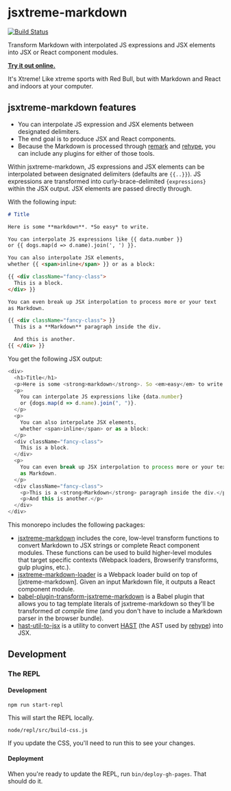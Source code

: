 # jsxtreme-markdown

[![Build Status](https://travis-ci.org/mapbox/jsxtreme-markdown.svg?branch=master)](https://travis-ci.org/mapbox/jsxtreme-markdown)

Transform Markdown with interpolated JS expressions and JSX elements into JSX or React component modules.

**[Try it out online.](https://mapbox.github.io/jsxtreme-markdown/)**

It's Xtreme! Like xtreme sports with Red Bull, but with Markdown and React and indoors at your computer.

## jsxtreme-markdown features

- You can interpolate JS expression and JSX elements between designated delimiters.
- The end goal is to produce JSX and React components.
- Because the Markdown is processed through [remark] and [rehype], you can include any plugins for either of those tools.

Within jsxtreme-markdown, JS expressions and JSX elements can be interpolated between designated delimiters (defaults are `{{..}}`).
JS expressions are transformed into curly-brace-delimited `{expressions}` within the JSX output.
JSX elements are passed directly through.

With the following input:

```markdown
# Title

Here is some **markdown**. *So easy* to write.

You can interpolate JS expressions like {{ data.number }}
or {{ dogs.map(d => d.name).join(', ') }}.

You can also interpolate JSX elements,
whether {{ <span>inline</span> }} or as a block:

{{ <div className="fancy-class">
  This is a block.
</div> }}

You can even break up JSX interpolation to process more or your text
as Markdown.

{{ <div className="fancy-class"> }}
  This is a **Markdown** paragraph inside the div.

  And this is another.
{{ </div> }}
```

You get the following JSX output:

```js
<div>
  <h1>Title</h1>
  <p>Here is some <strong>markdown</strong>. So <em>easy</em> to write.</p>
  <p>
    You can interpolate JS expressions like {data.number}
    or {dogs.map(d => d.name).join(", ")}.
  </p>
  <p>
    You can also interpolate JSX elements,
    whether <span>inline</span> or as a block:
  </p>
  <div className="fancy-class">
    This is a block.
  </div>
  <p>
    You can even break up JSX interpolation to process more or your text
    as Markdown.
  </p>
  <div className="fancy-class">
    <p>This is a <strong>Markdown</strong> paragraph inside the div.</p>
    <p>And this is another.</p>
  </div>
</div>
```

This monorepo includes the following packages:

- [jsxtreme-markdown] includes the core, low-level transform functions to convert Markdown to JSX strings or complete React component modules.
  These functions can be used to build higher-level modules that target specific contexts (Webpack loaders, Browserify transforms, gulp plugins, etc.).
- [jsxtreme-markdown-loader] is a Webpack loader build on top of [jxtreme-markdown].
  Given an input Markdown file, it outputs a React component module.
- [babel-plugin-transform-jsxtreme-markdown] is a Babel plugin that allows you to tag template literals of jsxtreme-markdown so they'll be transformed *at compile time* (and you don't have to include a Markdown parser in the browser bundle).
- [hast-util-to-jsx] is a utility to convert [HAST] (the AST used by [rehype]) into JSX.

## Development

### The REPL

#### Development

```
npm run start-repl
```

This will start the REPL locally.

```
node/repl/src/build-css.js
```

If you update the CSS, you'll need to run this to see your changes.

#### Deployment

When you're ready to update the REPL, run `bin/deploy-gh-pages`.
That should do it.

[jsxtreme-markdown]: https://github.com/mapbox/jsxtreme-markdown/tree/master/packages/jsxtreme-markdown#readme
[jsxtreme-markdown-loader]: https://github.com/mapbox/jsxtreme-markdown/tree/master/packages/jsxtreme-markdown-loader#readme
[babel-plugin-transform-jsxtreme-markdown]: https://github.com/mapbox/jsxtreme-markdown/tree/master/packages/babel-plugin-transform-jsxtreme-markdown#readme
[hast-util-to-jsx]: https://github.com/mapbox/jsxtreme-markdown/tree/master/packages/hast-util-to-jsx#readme
[remark]: https://github.com/wooorm/remark
[rehype]: https://github.com/wooorm/rehype
[HAST]: https://github.com/syntax-tree/hast
